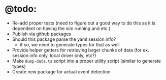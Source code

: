 # @todo:

- Re-add proper tests (need to figure out a good way to do this as it is dependent on having the sim running and etc.)
- Publish via github packages
- Should this package parse the yaml session info?
    - if so, we need to generate types for that as well
- Provide helper getters for retrieving larger chunks of data (for ex. session info only, local driver only, etc?)
- Make `dump-data.ts` script into a proper utility script (similar to generate types)
- Create new package for actual event detection

